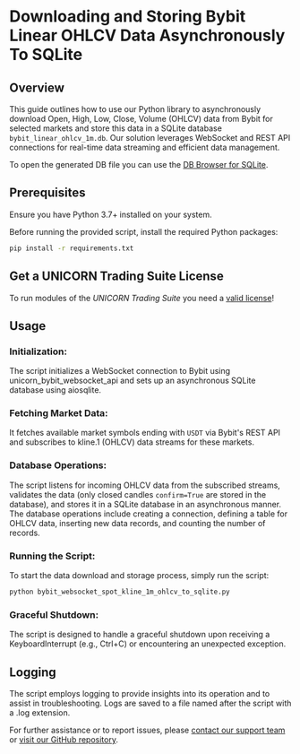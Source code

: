 # Downloading and Storing Bybit Linear OHLCV Data Asynchronously To SQLite
## Overview
This guide outlines how to use our Python library to asynchronously download Open, High, Low, Close, Volume (OHLCV) 
data from Bybit for selected markets and store this data in a SQLite database `bybit_linear_ohlcv_1m.db`. Our solution 
leverages WebSocket and REST API connections for real-time data streaming and efficient data management.

To open the generated DB file you can use the [DB Browser for SQLite](https://sqlitebrowser.org).

## Prerequisites
Ensure you have Python 3.7+ installed on your system. 

Before running the provided script, install the required Python packages:
```bash
pip install -r requirements.txt
```
## Get a UNICORN Trading Suite License
To run modules of the *UNICORN Trading Suite* you need a [valid license](https://shop.lucit.services)!

## Usage
### Initialization:
The script initializes a WebSocket connection to Bybit using unicorn_bybit_websocket_api and sets up an asynchronous 
SQLite database using aiosqlite.

### Fetching Market Data:
It fetches available market symbols ending with `USDT` via Bybit's REST API and subscribes to kline.1 (OHLCV) data 
streams for these markets.

### Database Operations:
The script listens for incoming OHLCV data from the subscribed streams, validates the data (only closed candles 
`confirm=True` are stored in the database), and stores it in a SQLite database in an asynchronous manner. The database 
operations include creating a connection, defining a table for OHLCV data, inserting new data records, and counting the 
number of records.

### Running the Script:
To start the data download and storage process, simply run the script:
```bash
python bybit_websocket_spot_kline_1m_ohlcv_to_sqlite.py
```

### Graceful Shutdown:
The script is designed to handle a graceful shutdown upon receiving a KeyboardInterrupt (e.g., Ctrl+C) or encountering 
an unexpected exception.

## Logging
The script employs logging to provide insights into its operation and to assist in troubleshooting. Logs are saved to a 
file named after the script with a .log extension.

For further assistance or to report issues, please [contact our support team](https://www.lucit.tech/get-support.html) 
or [visit our GitHub repository](https://github.com/LUCIT-Systems-and-Development/unicorn-bybit-websocket-api).